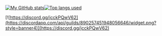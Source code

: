 <!-- ### ![](https://i.ytimg.com/vi/APX9DHvmX4o/maxresdefault.jpg)*this cat is not mine (but very cute)* -->
[![My GitHub stats](https://github-readme-stats.vercel.app/api?username=Aritz331&show_icons=true&theme=dark&title_color=9f00d9&border_color=d900ad)](https://discord.io/Aritz331_1)[![Top langs used](https://github-readme-stats.vercel.app/api/top-langs/?username=Aritz331&show_icons=true&theme=dark&title_color=fcba03&border_color=fcba03&card_width=496)](https://discord.io/Aritz331_1)

[![https://discord.gg/jcckPQwV62](https://discordapp.com/api/guilds/890257451948056646/widget.png?style=banner4)](https://discord.gg/jcckPQwV62)


<!--
**Aritz331/aritz331** is a ✨ _special_ ✨ repository because its `README.md` (this file) appears on your GitHub profile.

Here are some ideas to get you started:

- 🔭 I’m currently working on ...
- 🌱 I’m currently learning ...
- 👯 I’m looking to collaborate on ...
- 🤔 I’m looking for help with ...
- 💬 Ask me about ...
- 📫 How to reach me: ...
- 😄 Pronouns: ...
- ⚡ Fun fact: ...
-->
